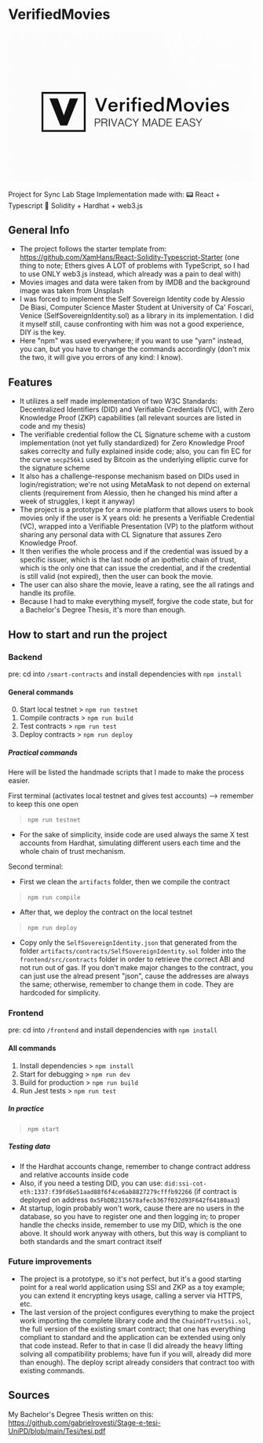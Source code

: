 # VerifiedMovies

![Logo](./frontend/src/img/logo.png)

Project for Sync Lab Stage Implementation made with:
:pager: React + Typescript
:page_with_curl: Solidity + Hardhat + web3.js

## General Info

- The project follows the starter template from: <https://github.com/XamHans/React-Solidity-Typescript-Starter>
(one thing to note; Ethers gives A LOT of problems with TypeScript, so I had to use ONLY web3.js instead, which already was a pain to deal with)
- Movies images and data were taken from by IMDB and the background image was taken from Unsplash
- I was forced to implement the Self Sovereign Identity code by Alessio De Biasi, Computer Science Master Student at University of Ca' Foscari, Venice (SelfSovereignIdentity.sol) as a library in its implementation. I did it myself still, cause confronting with him was not a good experience, DIY is the key.
- Here "npm" was used everywhere; if you want to use "yarn" instead, you can, but you have to change the commands accordingly (don't mix the two, it will give you errors of any kind: I know).

## Features

- It utilizes a self made implementation of two W3C Standards: Decentralized Identifiers (DID) and Verifiable Credentials (VC), with Zero Knowledge Proof (ZKP) capabilities (all relevant sources are listed in code and my thesis)
- The verifiable credential follow the CL Signature scheme with a custom implementation (not yet fully standardized) for Zero Knowledge Proof sakes correclty and fully explained inside code; also, you can fin EC for the curve ```secp256k1``` used by Bitcoin as the underlying elliptic curve for the signature scheme
- It also has a challenge-response mechanism based on DIDs used in login/registration; we're not using MetaMask to not depend on external clients (requirement from Alessio, then he changed his mind after a week of struggles, I kept it anyway)
- The project is a prototype for a movie platform that allows users to book movies only if the user is X years old:
he presents a Verifiable Credential (VC), wrapped into a Verifiable Presentation (VP) to the platform without sharing any personal data with CL Signature that assures Zero Knowledge Proof.
- It then verifies the whole process and if the credential was issued by a specific issuer, which is the last node
of an ipothetic chain of trust, which is the only one that can issue the credential, and if the credential is still valid (not expired), then the user can book the movie.
- The user can also share the movie, leave a rating, see the all ratings and handle its profile.
- Because I had to make everything myself, forgive the code state, but for a Bachelor's Degree Thesis, it's more than enough.

## How to start and run the project

### Backend

pre: cd into ```/smart-contracts``` and install dependencies with ```npm install```

#### General commands

0) Start local testnet > ```npm run testnet```
1) Compile contracts > ```npm run build```
2) Test contracts > ```npm run test```
3) Deploy contracts > ```npm run deploy```

##### Practical commands

Here will be listed the handmade scripts that I made to make the process easier.

First terminal (activates local testnet and gives test accounts) --> remember to keep this one open
> ```npm run testnet```

- For the sake of simplicity, inside code are used always the same X test accounts from Hardhat, simulating different users each time and the whole chain of trust mechanism.

Second terminal:

- First we clean the ```artifacts``` folder, then we compile the contract

> ```npm run compile```

- After that, we deploy the contract on the local testnet

> ```npm run deploy```

- Copy only the ```SelfSovereignIdentity.json``` that generated from the folder ```artifacts/contracts/SelfSovereignIdentity.sol``` folder into the ```frontend/src/contracts``` folder in order to retrieve the correct ABI and not run out of gas.
If you don't make major changes to the contract, you can just use the alread present "json", cause the addresses are always the same; otherwise, remember to change them in code. They are hardcoded for simplicity.

### Frontend

pre: cd into ```/frontend``` and install dependencies with ```npm install```

#### All commands

1) Install dependencies > ```npm install```
2) Start for debugging > ```npm run dev```
3) Build for production > ```npm run build```
4) Run Jest tests > ```npm run test```

##### In practice

> ```npm start```

##### Testing data

- If the Hardhat accounts change, remember to change contract address and relative accounts inside code
- Also, if you need a testing DID, you can use: ```did:ssi-cot-eth:1337:f39fd6e51aad88f6f4ce6ab8827279cfffb92266``` (if contract is deployed on address ```0x5FbDB2315678afecb367f032d93F642f64180aa3```)
- At startup, login probably won't work, cause there are no users in the database, so you have to register one and then logging in; to proper handle the checks inside, remember to use my DID, which is the one above.
It should work anyway with others, but this way is compliant to both standards and the smart contract itself

### Future improvements

- The project is a prototype, so it's not perfect, but it's a good starting point for a real world application using SSI and ZKP as a toy example; you can extend it encrypting keys usage, calling a server via HTTPS, etc.
- The last version of the project configures everything to make the project work importing the complete library code and the ```ChainOfTrustSsi.sol```, the full version of the existing smart contract; that one has everything compliant to standard and the application can be extended using only that code instead. Refer to that in case (I did already the heavy lifting solving all compatibility problems; have fun if you will, already did more than enough). The deploy script already considers that contract too with existing commands.

## Sources

My Bachelor's Degree Thesis written on this: <https://github.com/gabrielrovesti/Stage-e-tesi-UniPD/blob/main/Tesi/tesi.pdf>
